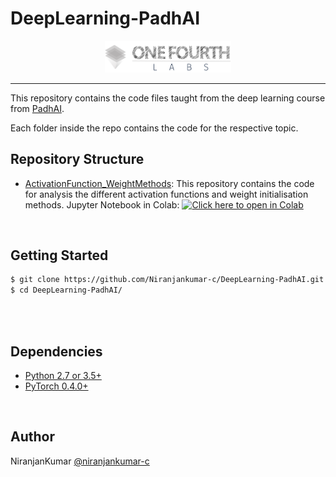 # DeepLearning-PadhAI

<p align="center"><img width="40%" src="1_assests/logo.png" /></p>

--------------------------------------------------------------------------------

This repository contains the code files taught from the deep learning course from [PadhAI](https://padhai.onefourthlabs.in/).

Each folder inside the repo contains the code for the respective topic.

## Repository Structure
- [ActivationFunction_WeightMethods](ActivationFunction_WeightMethods): This repository contains the code for analysis the different activation functions and weight initialisation methods. Jupyter Notebook in Colab: [![Click here to open in Colab](https://colab.research.google.com/assets/colab-badge.svg)](https://colab.research.google.com/github/Niranjankumar-c/DeepLearning-PadhAI/blob/master/ActivationFunction_WeightMethods/InitialisationActivationFunctions.ipynb)



<br/>

## Getting Started
```bash
$ git clone https://github.com/Niranjankumar-c/DeepLearning-PadhAI.git
$ cd DeepLearning-PadhAI/
```
<br/>

<br/>

## Dependencies
* [Python 2.7 or 3.5+](https://www.continuum.io/downloads)
* [PyTorch 0.4.0+](http://pytorch.org/)

<br/>

## Author
NiranjanKumar [@niranjankumar-c](https://github.com/Niranjankumar-c)
